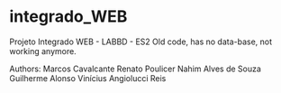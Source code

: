integrado_WEB
=============

Projeto Integrado WEB - LABBD - ES2
Old code, has no data-base, not working anymore.

Authors:
Marcos Cavalcante
Renato Poulicer
Nahim Alves de Souza
Guilherme Alonso
Vinícius Angiolucci Reis
